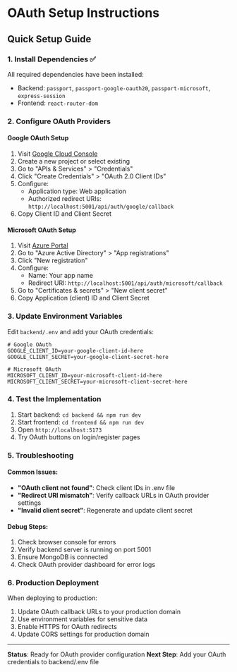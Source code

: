 # OAuth Setup Instructions

## Quick Setup Guide

### 1. **Install Dependencies** ✅
All required dependencies have been installed:
- Backend: `passport`, `passport-google-oauth20`, `passport-microsoft`, `express-session`
- Frontend: `react-router-dom`

### 2. **Configure OAuth Providers**

#### Google OAuth Setup
1. Visit [Google Cloud Console](https://console.cloud.google.com/)
2. Create a new project or select existing
3. Go to "APIs & Services" > "Credentials"
4. Click "Create Credentials" > "OAuth 2.0 Client IDs"
5. Configure:
   - Application type: Web application
   - Authorized redirect URIs: `http://localhost:5001/api/auth/google/callback`
6. Copy Client ID and Client Secret

#### Microsoft OAuth Setup
1. Visit [Azure Portal](https://portal.azure.com/)
2. Go to "Azure Active Directory" > "App registrations"
3. Click "New registration"
4. Configure:
   - Name: Your app name
   - Redirect URI: `http://localhost:5001/api/auth/microsoft/callback`
5. Go to "Certificates & secrets" > "New client secret"
6. Copy Application (client) ID and Client Secret

### 3. **Update Environment Variables**
Edit `backend/.env` and add your OAuth credentials:

```env
# Google OAuth
GOOGLE_CLIENT_ID=your-google-client-id-here
GOOGLE_CLIENT_SECRET=your-google-client-secret-here

# Microsoft OAuth  
MICROSOFT_CLIENT_ID=your-microsoft-client-id-here
MICROSOFT_CLIENT_SECRET=your-microsoft-client-secret-here
```

### 4. **Test the Implementation**
1. Start backend: `cd backend && npm run dev`
2. Start frontend: `cd frontend && npm run dev`
3. Open `http://localhost:5173`
4. Try OAuth buttons on login/register pages

### 5. **Troubleshooting**

#### Common Issues:
- **"OAuth client not found"**: Check client IDs in .env file
- **"Redirect URI mismatch"**: Verify callback URLs in OAuth provider settings
- **"Invalid client secret"**: Regenerate and update client secret

#### Debug Steps:
1. Check browser console for errors
2. Verify backend server is running on port 5001
3. Ensure MongoDB is connected
4. Check OAuth provider dashboard for error logs

### 6. **Production Deployment**
When deploying to production:
1. Update OAuth callback URLs to your production domain
2. Use environment variables for sensitive data
3. Enable HTTPS for OAuth redirects
4. Update CORS settings for production domain

---

**Status**: Ready for OAuth provider configuration
**Next Step**: Add your OAuth credentials to backend/.env file

